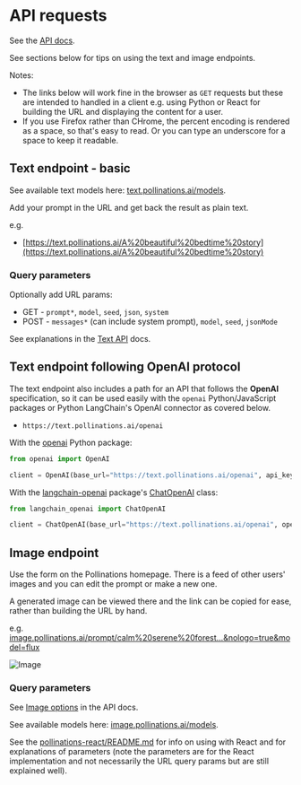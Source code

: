 # API requests

See the [API docs](https://github.com/pollinations/pollinations/blob/master/APIDOCS.md). 

See sections below for tips on using the text and image endpoints.

Notes:

- The links below will work fine in the browser as `GET` requests but these are intended to handled in a client e.g. using Python or React for building the URL and displaying the content for a user.
- If you use Firefox rather than CHrome, the percent encoding is rendered as a space, so that's easy to read. Or you can type an underscore for a space to keep it readable.

## Text endpoint - basic

See available text models here: [text.pollinations.ai/models](https://text.pollinations.ai/models).

Add your prompt in the URL and get back the result as plain text.

e.g.

- [https://text.pollinations.ai/A%20beautiful%20bedtime%20story](https://text.pollinations.ai/A%20beautiful%20bedtime%20story)

### Query parameters

Optionally add URL params:

- GET - `prompt*`, `model`, `seed`, `json`, `system`
- POST - `messages*` (can include system prompt), `model`, `seed`, `jsonMode`

See explanations in the [Text API](https://github.com/pollinations/pollinations/blob/master/APIDOCS.md#text-generation-api) docs.

## Text endpoint following OpenAI protocol

The text endpoint also includes a path for an API that follows the **OpenAI** specification, so it can be used easily with the `openai` Python/JavaScript packages or Python LangChain's OpenAI connector as covered below.

- `https://text.pollinations.ai/openai`

With the [openai](https://pypi.org/project/openai/) Python package:

```python
from openai import OpenAI

client = OpenAI(base_url="https://text.pollinations.ai/openai", api_key="dummy")
```

With the [langchain-openai](https://pypi.org/project/langchain-openai/) package's [ChatOpenAI](https://python.langchain.com/docs/integrations/chat/openai/) class:

```python
from langchain_openai import ChatOpenAI

client = ChatOpenAI(base_url="https://text.pollinations.ai/openai", openai_api_key="dummy")
```


## Image endpoint

Use the form on the Pollinations homepage. There is a feed of other users' images and you can edit the prompt or make a new one.

A generated image can be viewed there and the link can be copied for ease, rather than building the URL by hand.

e.g. [image.pollinations.ai/prompt/calm%20serene%20forest...&nologo=true&model=flux](https://image.pollinations.ai/prompt/calm%20serene%20forest%20meditation%20session%20in%20an%20eastern%20temple%20at%20dawn&nologo=true&model=flux)

![Image](https://image.pollinations.ai/prompt/calm%20serene%20forest%20meditation%20session%20in%20an%20eastern%20temple%20at%20dawn&nologo=true&model=flux)

### Query parameters

See [Image options](https://github.com/pollinations/pollinations/blob/master/APIDOCS.md#image-generation-api) in the API docs.

See available models here: [image.pollinations.ai/models](https://image.pollinations.ai/models).

See the [pollinations-react/README.md](https://github.com/pollinations/pollinations/blob/master/pollinations-react/README.md) for info on using with React and for explanations of parameters (note the parameters are for the React implementation and not necessarily the URL query params but are still explained well).
